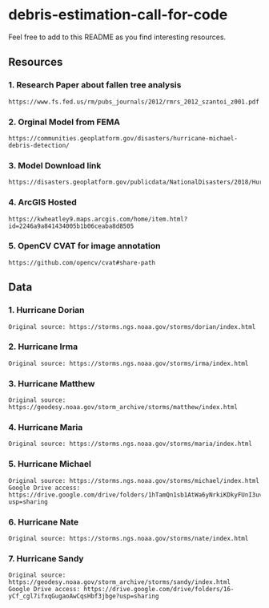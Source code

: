 # debris-estimation-call-for-code

Feel free to add to this README as you find interesting resources.

## Resources

### 1. Research Paper about fallen tree analysis
	https://www.fs.fed.us/rm/pubs_journals/2012/rmrs_2012_szantoi_z001.pdf

### 2. Orginal Model from FEMA
	https://communities.geoplatform.gov/disasters/hurricane-michael-debris-detection/

### 3. Model Download link
	https://disasters.geoplatform.gov/publicdata/NationalDisasters/2018/HurricaneMichael/Data/

### 4. ArcGIS Hosted
	https://kwheatley9.maps.arcgis.com/home/item.html?id=2246a9a841434005b1b06ceaba8d8505

### 5. OpenCV CVAT for image annotation
	https://github.com/opencv/cvat#share-path
	
## Data

### 1. Hurricane Dorian

	Original source: https://storms.ngs.noaa.gov/storms/dorian/index.html

### 2. Hurricane Irma

	Original source: https://storms.ngs.noaa.gov/storms/irma/index.html

### 3. Hurricane Matthew
	
	Original source: https://geodesy.noaa.gov/storm_archive/storms/matthew/index.html

### 4. Hurricane Maria

	Original source: https://storms.ngs.noaa.gov/storms/maria/index.html

### 5. Hurricane Michael
	
	Original source: https://storms.ngs.noaa.gov/storms/michael/index.html
	Google Drive access: https://drive.google.com/drive/folders/1hTamQn1sb1AtWa6yNrkiKDkyFUnI3uvJ?usp=sharing

### 6. Hurricane Nate
	
	Original source: https://storms.ngs.noaa.gov/storms/nate/index.html

### 7. Hurricane Sandy
	Original source: https://geodesy.noaa.gov/storm_archive/storms/sandy/index.html
	Google Drive access: https://drive.google.com/drive/folders/16-yCf_cgl7ifxqGugaoAwCqsHbf3jbge?usp=sharing
